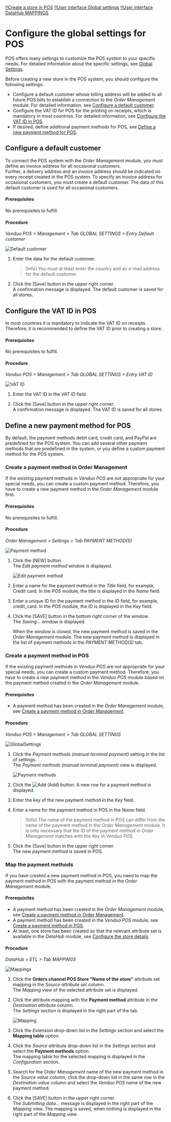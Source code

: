[!!Create a store in POS](./06_CreateStore.md)
[!!User interface Global settings](../UserInterface/02a_GlobalSettings.md)
[!!User interface DataHub MAPPINGS](../../DataHub/UserInterface/02a_Mappings.md)


# Configure the global settings for POS

POS offers many settings to customize the POS system to your specific needs. For detailed information about the specific settings, see [Global Settings](../UserInterface/02a_GlobalSettings.md).

Before creating a new store in the POS system, you should configure the following settings:

- Configure a default customer whose billing address will be added to all future POS bills to establish a connection to the *Order Management* module. For detailed information, see [Configure a default customer](#configure-a-default-customer).
- Configure the VAT ID for POS for the printing on receipts, which is mandatory in most countries. For detailed information, see [Configure the VAT ID in POS](#configure-the-vat-id-in-pos).
- If desired, define additional payment methods for POS, see [Define a new payment method for POS](#define-a-new-payment-method-for-pos).


## Configure a default customer

To connect the POS system with the *Order Management* module, you must define an invoice address for all occasional customers.   
Further, a delivery address and an invoice address should be indicated on every receipt created in the POS system. To specify an invoice address for occasional customers, you must create a default customer. The data of this default customer is used for all occasional customers.

#### Prerequisites

No prerequisites to fulfill.

#### Procedure

*Venduo POS > Management > Tab GLOBAL SETTINGS > Entry Default customer*

![Default customer](../../Assets/Screenshots/POS/Management/GlobalSettings/DefaultCustomer.png "[Default customer]")

1. Enter the data for the default customer.

    > [Info] You must at least enter the country and an e-mail address for the default customer.

2. Click the [Save] button in the upper right corner.   
    A confirmation message is displayed. The default customer is saved for all stores.



## Configure the VAT ID in POS

In most countries it is mandatory to indicate the VAT ID on receipts. Therefore, it is recommended to define the VAT ID prior to creating a store.

#### Prerequisites

No prerequisites to fulfill.

#### Procedure

*Venduo POS > Management > Tab GLOBAL SETTINGS > Entry VAT ID*

![VAT ID](../../Assets/Screenshots/POS/Management/GlobalSettings/VATID.png "[VAT ID]")

1. Enter the VAT ID in the *VAT ID* field.

3. Click the [Save] button in the upper right corner.   
    A confirmation message is displayed. The VAT ID is saved for all stores.



## Define a new payment method for POS

By default, the payment methods debit card, credit card, and PayPal are predefined for the POS system. You can add several other payment methods that are predefined in the system, or you define a custom payment method for the POS system.

### Create a payment method in Order Management

If the existing payment methods in *Venduo POS* are not appropriate for your special needs, you can create a custom payment method. Therefore, you have to create a new payment method in the *Order Management* module first.

#### Prerequisites

No prerequisites to fulfill.

#### Procedure

*Order Management > Settings > Tab PAYMENT METHOD(S)*

![Payment method](../../Assets/Screenshots/RetailSuiteFaktBase/Settings/PaymentMethods/PaymentMethods.png "[Payment methods]")

1. Click the [NEW] button.   
    The *Edit payment method* window is displayed.

    ![Edit payment method](../../Assets/Screenshots/RetailSuiteFaktBase/Settings/PaymentMethods/EditPaymentMethod.png "[Edit payment method]")

2. Enter a name for the payment method in the *Title* field, for example, Credit card. In the *POS* module, the title is displayed in the *Name* field.  

3. Enter a unique ID for the payment method in the *ID* field, for example, credit_card. In the *POS* module, the ID is displayed in the *Key* field.  

4. Click the [SAVE] button in the bottom right corner of the window.   
    The *Saving...* window is displayed.

    When the window is closed, the new payment method is saved in the *Order Management* module. The new payment method is displayed in the list of payment methods in the *PAYMENT METHOD(S)* tab.


### Create a payment method in POS

If the existing payment methods in *Venduo POS* are not appropriate for your special needs, you can create a custom payment method. Therefore, you have to create a new payment method in the *Venduo POS* module based on the payment method created in the *Order Management* module.

#### Prerequisites

- A payment method has been created in the *Order Management* module, see [Create a payment method in Order Management](#create-a-payment-method-in-order-management).


#### Procedure

*Venduo POS > Management > Tab GLOBAL SETTINGS*

![GlobalSettings](../../Assets/Screenshots/POS/Management/GlobalSettings/GlobalSettings.png "[GlobalSettings]")

1. Click the *Payment methods (manual terminal payment)* setting in the list of settings.   
    The *Payment methods (manual terminal payment)* view is displayed.

    ![Payment methods](../../Assets/Screenshots/POS/Management/GlobalSettings/PaymentMethods.png "[Payment methods]")

2. Click the ![Add](../../Assets/Icons/Plus04.png "[Add]") (Add) button.
    A new row for a payment method is displayed.

3. Enter the key of the new payment method in the *Key* field.

4. Enter a name for the payment method in POS in the *Name* field.   

    > [Info] The name of the payment method in POS can differ from the name of the payment method in the *Order Management* module. It is only necessary that the ID of the payment method in *Order Management* matches with the *Key* in *Venduo POS*.

5. Click the [Save] button in the upper right corner.   
    The new payment method is saved in POS.



### Map the payment methods

If you have created a new payment method in POS, you need to map the payment method in POS with the payment method in the *Order Management* module.

<!---Ist das überhaupt noch relevant??, Payment method in Attribute set **Order channel POS Store "Name of the store"** nicht vorhanden-->

#### Prerequisites

- A payment method has been created in the *Order Management* module, see [Create a payment method in Order Management](#create-a-payment-method-in-order-management).
- A payment method has been created in the *Venduo POS* module, see [Create a payment method in POS](#create-a-payment-method-in-pos).
- At least, one store has been created so that the relevant attribute set is available in the *DataHub* module, see [Configure the store details](./06_CreateStore.md#configure-the-store-details).

#### Procedure

*DataHub > ETL > Tab MAPPINGS*

![Mappings](../../Assets/Screenshots/DataHub/Settings/ETL/AttributeSetMappings.png "[Mappings]")

1. Click the **Orders channel POS Store "Name of the store"** attribute set mapping in the *Source attribute set* column.   
    The *Mapping* view of the selected attribute set is displayed.

2. Click the attribute mapping with the **Payment method** attribute in the *Destination attribute* column.   
    The *Settings* section is displayed in the right part of the tab.

    ![Mapping](../../Assets/Screenshots/POS/Management/GlobalSettings/PaymentMethodMapping.png "[Mapping]")

3. Click the *Extension* drop-down list in the *Settings* section and select the **Mapping table** option.

4. Click the *Source attribute* drop-down list in the *Settings* section and select the **Payment methods** option.   
    The mapping table for the selected mapping is displayed in the *Configuration* section.

5. Search for the *Order Management* name of the new payment method in the *Source value* column, click the drop-down list in the same row in the *Destination value* column and select the *Venduo POS* name of the new payment method.

6. Click the [SAVE] button in the upper right corner.   
    The *Submitting data...* message is displayed in the right part of the *Mapping* view. The mapping is saved, when nothing is displayed in the right part of the *Mapping* view.
